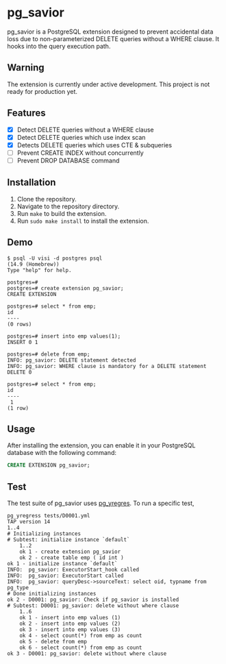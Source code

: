# pg_savior

pg_savior is a PostgreSQL extension designed to prevent accidental data loss due to non-parameterized DELETE queries without a WHERE clause. It hooks into the query execution path.

## Warning

The extension is currently under active development. This project is not ready for production yet.

## Features
- [x] Detect DELETE queries without a WHERE clause
- [x] Detect DELETE queries which use index scan
- [x] Detects DELETE queries which uses CTE & subqueries
- [ ] Prevent CREATE INDEX without concurrently
- [ ] Prevent DROP DATABASE command

## Installation

1. Clone the repository.
2. Navigate to the repository directory.
3. Run `make` to build the extension.
4. Run `sudo make install` to install the extension.

## Demo

```
$ psql -U visi -d postgres psql
(14.9 (Homebrew))
Type "help" for help.

postgres=#
postgres=# create extension pg_savior;
CREATE EXTENSION

postgres=# select * from emp;
id
----
(0 rows)

postgres=# insert into emp values(1);
INSERT 0 1

postgres=# delete from emp;
INFO: pg_savior: DELETE statement detected
INFO: pg_savior: WHERE clause is mandatory for a DELETE statement
DELETE 0

postgres=# select * from emp;
id
----
 1
(1 row)
```

## Usage

After installing the extension, you can enable it in your PostgreSQL database with the following command:

```sql
CREATE EXTENSION pg_savior;
```

## Test

The test suite of pg_savior uses [pg_yregres](https://github.com/omnigres/omnigres/tree/master/pg_yregress). To run a specific test, 

```
pg_yregress tests/D0001.yml
TAP version 14
1..4
# Initializing instances
# Subtest: initialize instance `default`
    1..2
    ok 1 - create extension pg_savior
    ok 2 - create table emp ( id int )
ok 1 - initialize instance `default`
INFO:  pg_savior: ExecutorStart_hook called
INFO:  pg_savior: ExecutorStart called
INFO:  pg_savior: queryDesc->sourceText: select oid, typname from pg_type
# Done initializing instances
ok 2 - D0001: pg_savior: Check if pg_savior is installed
# Subtest: D0001: pg_savior: delete without where clause
    1..6
    ok 1 - insert into emp values (1)
    ok 2 - insert into emp values (2)
    ok 3 - insert into emp values (3)
    ok 4 - select count(*) from emp as count
    ok 5 - delete from emp
    ok 6 - select count(*) from emp as count
ok 3 - D0001: pg_savior: delete without where clause
```